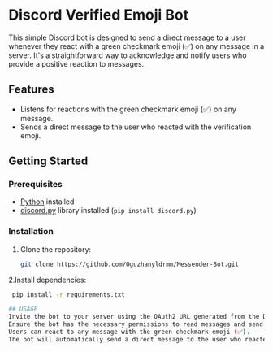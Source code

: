 # Discord Verified Emoji Bot

This simple Discord bot is designed to send a direct message to a user whenever they react with a green checkmark emoji (✅) on any message in a server. It's a straightforward way to acknowledge and notify users who provide a positive reaction to messages.

## Features

- Listens for reactions with the green checkmark emoji (✅) on any message.
- Sends a direct message to the user who reacted with the verification emoji.

## Getting Started

### Prerequisites

- [Python](https://www.python.org/) installed
- [discord.py](https://discordpy.readthedocs.io/) library installed (`pip install discord.py`)

### Installation

1. Clone the repository:

   ```bash
   git clone https://github.com/Oguzhanyldrmm/Messender-Bot.git
   
2.Install dependencies:
 ```bash
  pip install -r requirements.txt

## USAGE
Invite the bot to your server using the OAuth2 URL generated from the Discord Developer Portal.
Ensure the bot has the necessary permissions to read messages and send direct messages.
Users can react to any message with the green checkmark emoji (✅).
The bot will automatically send a direct message to the user who reacted.

